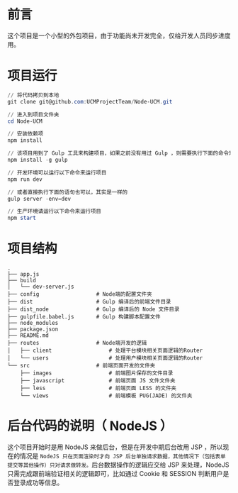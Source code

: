 # 前言
这个项目是一个小型的外包项目，由于功能尚未开发完全，仅给开发人员同步进度用。

# 项目运行
```powershell
// 将代码拷贝到本地
git clone git@github.com:UCMProjectTeam/Node-UCM.git

// 进入到项目文件夹
cd Node-UCM

// 安装依赖项
npm install

// 该项目用到了 Gulp 工具来构建项目，如果之前没有用过 Gulp ，则需要执行下面的命令来安装 Gulp，如果安装了则可以跳过
npm install -g gulp

// 开发环境可以运行以下命令来运行项目
npm run dev

// 或者直接执行下面的语句也可以，其实是一样的
gulp server -env=dev

// 生产环境请运行以下命令来运行项目
npm start
```	

# 项目结构
~~~
.
├── app.js
├── build
│   └── dev-server.js
├── config                  # Node端的配置文件夹
├── dist                    # Gulp 编译后的前端文件目录
├── dist_node               # Gulp 编译后的 Node 文件目录
├── gulpfile.babel.js       # Gulp 构建脚本配置文件
├── node_modules
├── package.json
├── README.md
├── routes                  # Node端开发的逻辑
│   ├── client                  # 处理平台模块相关页面逻辑的Router
│   └── users                   # 处理用户模块相关页面逻辑的Router
└── src                     # 前端页面开发的文件夹
    ├── images                  # 前端图片保存的文件目录
    ├── javascript              # 前端页面 JS 文件文件夹
    ├── less                    # 前端页面 LESS 的文件夹
    └── views                   # 前端模板 PUG(JADE) 的文件夹

~~~

# 后台代码的说明（ NodeJS ）
这个项目开始时是用 NodeJS 来做后台，但是在开发中期后台改用 JSP ，所以现在的情况是 `NodeJS 只在页面渲染时才向 JSP 后台单独请求数据，其他情况下（包括表单提交等其他操作）只对请求做转发。`后台数据操作的逻辑应交给 JSP 来处理，NodeJS 只需完成跟前端验证相关的逻辑即可，比如通过 Cookie 和 SESSION 判断用户是否登录成功等信息。
